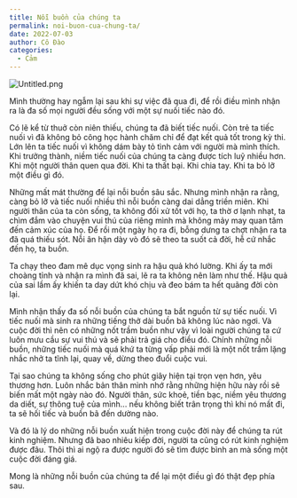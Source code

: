 ```yaml
---
title: Nỗi buồn của chúng ta
permalink: noi-buon-cua-chung-ta/
date: 2022-07-03
author: Cô Đào
categories:
  - Cảm
---
```


![Untitled.png](/images/9cc53e12-f91b-4b3d-8177-27734b960a66/Untitled.png)


Mình thường hay ngẫm lại sau khi sự việc đã qua đi, để rồi điều mình nhận ra là đa số mọi người đều sống với một sự nuối tiếc nào đó.


Có lẽ kể từ thuở còn niên thiếu, chúng ta đã biết tiếc nuối. Còn trẻ ta tiếc nuối vì đã không bỏ công học hành chăm chỉ để đạt kết quả tốt trong kỳ thi. Lớn lên ta tiếc nuối vì không dám bày tỏ tình cảm với người mà mình thích. Khi trưởng thành, niềm tiếc nuối của chúng ta càng được tích luỹ nhiều hơn. Khi một người thân quen qua đời. Khi ta thất bại. Khi chia tay. Khi ta bỏ lỡ một điều gì đó.


Những mất mát thường để lại nỗi buồn sâu sắc. Nhưng mình nhận ra rằng, càng bỏ lỡ và tiếc nuối nhiều thì nỗi buồn càng dai dẳng triền miên. Khi người thân của ta còn sống, ta không đối xử tốt với họ, ta thờ ơ lạnh nhạt, ta chìm đắm vào chuyện vui thú của riêng mình mà không mảy may quan tâm đến cảm xúc của họ. Để rồi một ngày họ ra đi, bỗng dưng ta chợt nhận ra ta đã quá thiếu sót. Nỗi ân hận dày vò đó sẽ theo ta suốt cả đời, hễ cứ nhắc đến họ, ta buồn.


Ta chạy theo đam mê dục vọng sinh ra hậu quả khó lường. Khi ấy ta mới choàng tỉnh và nhận ra mình đã sai, lẽ ra ta không nên làm như thế. Hậu quả của sai lầm ấy khiến ta day dứt khó chịu và đeo bám ta hết quãng đời còn lại.


Mình nhận thấy đa số nỗi buồn của chúng ta bắt nguồn từ sự tiếc nuối. Vì tiếc nuối mà sinh ra những tiếng thở dài buồn bã không lúc nào ngơi. Và cuộc đời thì nên có những nốt trầm buồn như vậy vì loài người chúng ta cứ luôn mưu cầu sự vui thú và sẽ phải trả giá cho điều đó. Chính những nỗi buồn, những tiếc nuối mà quá khứ ta từng vấp phải mới là một nốt trầm lặng nhắc nhở ta tĩnh lại, quay về, dừng theo đuổi cuộc vui.


Tại sao chúng ta không sống cho phút giây hiện tại trọn vẹn hơn, yêu thương hơn. Luôn nhắc bản thân mình nhớ rằng những hiện hữu này rồi sẽ biến mất một ngày nào đó. Người thân, sức khoẻ, tiền bạc, niềm yêu thương da diết, sự thông tuệ của mình... nếu không biết trân trọng thì khi nó mất đi, ta sẽ hối tiếc và buồn bã đến dường nào.


Và đó là lý do những nỗi buồn xuất hiện trong cuộc đời này để chúng ta rút kinh nghiệm. Nhưng đã bao nhiêu kiếp đời, người ta cũng có rút kinh nghiệm được đâu. Thôi thì ai ngộ ra được người đó sẽ tìm được bình an mà sống một cuộc đời đáng giá.


Mong là những nỗi buồn của chúng ta để lại một điều gì đó thật đẹp phía sau.

